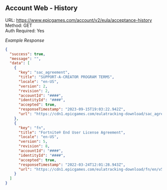 ## Account Web - History

URL: https://www.epicgames.com/account/v2/eula/acceptance-history \
Method: GET \
Auth Required: Yes

_Example Response_

```json
{
  "success": true,
  "message": "",
  "data": [
    {
      "key": "sac_agreement",
      "title": "SUPPORT-A-CREATOR PROGRAM TERMS",
      "locale": "en-US",
      "version": 2,
      "revision": 2,
      "accountId": "####",
      "identityId": "####",
      "accepted": true,
      "responseTimestamp": "2023-09-15T19:03:22.942Z",
      "url": "https://cdn1.epicgames.com/eulatracking-download/sac_agreement/en/v2/r2/b45bd70aa03b32a8cfb133413722c400.pdf"
    },
    {
      "key": "fn",
      "title": "Fortnite® End User License Agreement",
      "locale": "en-US",
      "version": 5,
      "revision": 8,
      "accountId": "####",
      "identityId": "####",
      "accepted": true,
      "responseTimestamp": "2022-03-24T12:01:28.943Z",
      "url": "https://cdn1.epicgames.com/eulatracking-download/fn/en/v5/r8/d3b60a9267a0b424d5c92f258e80814a.pdf"
    }
  ]
}
```